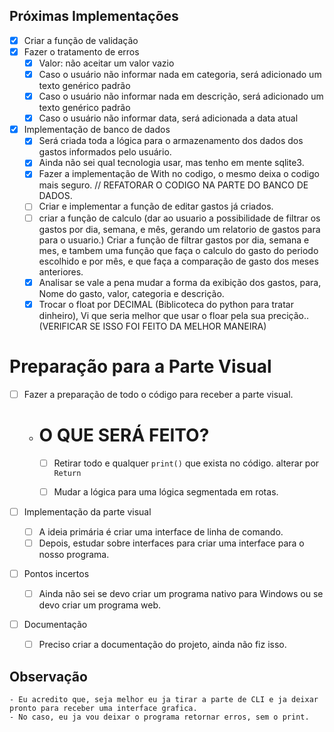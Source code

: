 ## Próximas Implementações

- [x] Criar a função de validação
- [x] Fazer o tratamento de erros
    - [x] Valor: não aceitar um valor vazio
    - [x] Caso o usuário não informar nada em categoria, será adicionado um texto genérico padrão
    - [x] Caso o usuário não informar nada em descrição, será adicionado um texto genérico padrão
    - [x] Caso o usuário não informar data, será adicionada a data atual

- [x] Implementação de banco de dados
    - [x] Será criada toda a lógica para o armazenamento dos dados dos gastos informados pelo usuário.
    - [x] Ainda não sei qual tecnologia usar, mas tenho em mente sqlite3.
    - [x] Fazer a implementação de With no codigo, o mesmo deixa o codigo mais seguro. // REFATORAR O CODIGO NA PARTE DO BANCO DE DADOS. 
    - [ ] Criar e implementar a função de editar gastos já criados.
    - [ ] criar a função de calculo (dar ao usuario a possibilidade de filtrar os gastos por dia, semana, e mês, gerando um relatorio de gastos para para o usuario.)
            Criar a função de filtrar gastos por dia, semana e mes, e tambem uma função que faça o calculo do gasto do periodo escolhido e por mês, e que faça a comparação de gasto dos meses anteriores.
    - [x] Analisar se vale a pena mudar a forma da exibição dos gastos, para, Nome do gasto, valor, categoria e descrição.  
    - [x] Trocar o float por DECIMAL (Biblicoteca do python para tratar dinheiro), Vi que seria melhor que usar o floar pela sua precição.. (VERIFICAR SE ISSO FOI FEITO DA MELHOR MANEIRA)

# Preparação para a Parte Visual

- [ ] Fazer a preparação de todo o código para receber a parte visual.

    - # O QUE SERÁ FEITO?

        - [ ] Retirar todo e qualquer `print()` que exista no código. alterar por `Return`

        - [ ] Mudar a lógica para uma lógica segmentada em rotas.
 

- [ ] Implementação da parte visual
    - [ ] A ideia primária é criar uma interface de linha de comando.
    - [ ] Depois, estudar sobre interfaces para criar uma interface para o nosso programa.

- [ ] Pontos incertos
    - [ ] Ainda não sei se devo criar um programa nativo para Windows ou se devo criar um programa web.

- [ ] Documentação
    - [ ] Preciso criar a documentação do projeto, ainda não fiz isso.



## Observação 
    - Eu acredito que, seja melhor eu ja tirar a parte de CLI e ja deixar pronto para receber uma interface grafica. 
    - No caso, eu ja vou deixar o programa retornar erros, sem o print.